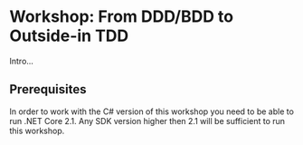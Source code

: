 # Workshop: From DDD/BDD to Outside-in TDD

Intro...

## Prerequisites
In order to work with the C# version of this workshop you need to be able to run .NET Core 2.1. Any SDK version higher then 2.1 will be sufficient to run this workshop. 